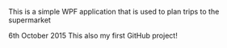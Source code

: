 This is a simple WPF application that is used to plan trips to the supermarket

6th October 2015
This also my first GitHub project!